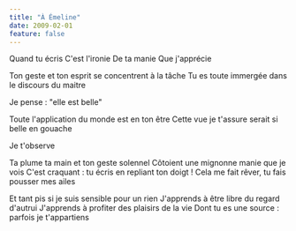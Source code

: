 ```yaml
---
title: "À Émeline"
date: 2009-02-01
feature: false
---
```


Quand tu écris
C'est l'ironie
De ta manie
Que j'apprécie

Ton geste et ton esprit se concentrent à la tâche
Tu es toute immergée dans le discours du maitre

Je pense : "elle est belle"

Toute l'application du monde est en ton être
Cette vue je t'assure serait si belle en gouache

Je t'observe

Ta plume ta main et ton geste solennel
 Côtoient une mignonne manie que je vois
C'est craquant : tu écris en repliant ton doigt !
Cela me fait rêver, tu fais pousser mes ailes

Et tant pis si je suis sensible pour un rien
J'apprends à être libre du regard d'autrui
J'apprends à profiter des plaisirs de la vie
Dont tu es une source : parfois je t'appartiens
